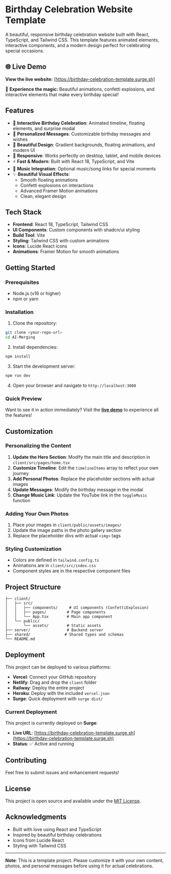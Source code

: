 # Birthday Celebration Website Template

A beautiful, responsive birthday celebration website built with React, TypeScript, and Tailwind CSS. This template features animated elements, interactive components, and a modern design perfect for celebrating special occasions.

## 🌐 Live Demo

**View the live website:** [https://birthday-celebration-template.surge.sh]

🎉 **Experience the magic:** Beautiful animations, confetti explosions, and interactive elements that make every birthday special!

## Features

- 🎉 **Interactive Birthday Celebration**: Animated timeline, floating elements, and surprise modal
- 💝 **Personalized Messages**: Customizable birthday messages and wishes
- 🎨 **Beautiful Design**: Gradient backgrounds, floating animations, and modern UI
- 📱 **Responsive**: Works perfectly on desktop, tablet, and mobile devices
- ⚡ **Fast & Modern**: Built with React 18, TypeScript, and Vite
- 🎵 **Music Integration**: Optional music/song links for special moments
- ✨ **Beautiful Visual Effects**: 
  - Smooth floating animations
  - Confetti explosions on interactions
  - Advanced Framer Motion animations
  - Clean, elegant design

## Tech Stack

- **Frontend**: React 18, TypeScript, Tailwind CSS
- **UI Components**: Custom components with shadcn/ui styling
- **Build Tool**: Vite
- **Styling**: Tailwind CSS with custom animations
- **Icons**: Lucide React icons
- **Animations**: Framer Motion for smooth animations

## Getting Started

### Prerequisites

- Node.js (v16 or higher)
- npm or yarn

### Installation

1. Clone the repository:
```bash
git clone <your-repo-url>
cd AI-Merging
```

2. Install dependencies:
```bash
npm install
```

3. Start the development server:
```bash
npm run dev
```

4. Open your browser and navigate to `http://localhost:3000`

### Quick Preview

Want to see it in action immediately? Visit the **[live demo](https://birthday-celebration-template.surge.sh)** to experience all the features!

## Customization

### Personalizing the Content

1. **Update the Hero Section**: Modify the main title and description in `client/src/pages/home.tsx`
2. **Customize Timeline**: Edit the `timelineItems` array to reflect your own journey
3. **Add Personal Photos**: Replace the placeholder sections with actual images
4. **Update Messages**: Modify the birthday message in the modal
5. **Change Music Link**: Update the YouTube link in the `toggleMusic` function

### Adding Your Own Photos

1. Place your images in `client/public/assets/images/`
2. Update the image paths in the photo gallery section
3. Replace the placeholder divs with actual `<img>` tags

### Styling Customization

- Colors are defined in `tailwind.config.ts`
- Animations are in `client/src/index.css`
- Component styles are in the respective component files

## Project Structure

```
├── client/
│   ├── src/
│   │   ├── components/     # UI components (ConfettiExplosion)
│   │   ├── pages/         # Page components
│   │   └── App.tsx        # Main app component
│   └── public/
│       └── assets/        # Static assets
├── server/                # Backend server
├── shared/               # Shared types and schemas
└── README.md
```

## Deployment

This project can be deployed to various platforms:

- **Vercel**: Connect your GitHub repository
- **Netlify**: Drag and drop the `client` folder
- **Railway**: Deploy the entire project
- **Heroku**: Deploy with the included `vercel.json`
- **Surge**: Quick deployment with `surge dist/`

### Current Deployment

This project is currently deployed on **Surge**:
- **Live URL**: [https://birthday-celebration-template.surge.sh](https://birthday-celebration-template.surge.sh)
- **Status**: ✅ Active and running

## Contributing

Feel free to submit issues and enhancement requests!

## License

This project is open source and available under the [MIT License](LICENSE).

## Acknowledgments

- Built with love using React and TypeScript
- Inspired by beautiful birthday celebrations
- Icons from Lucide React
- Styling with Tailwind CSS

---

**Note**: This is a template project. Please customize it with your own content, photos, and personal messages before using it for actual celebrations. 